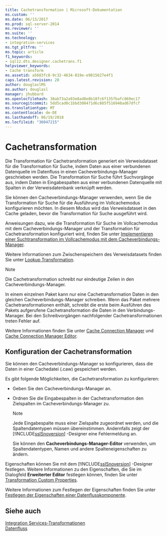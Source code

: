 ```yaml
---
title: Cachetransformation | Microsoft-Dokumentation
ms.custom: ''
ms.date: 06/13/2017
ms.prod: sql-server-2014
ms.reviewer: ''
ms.suite: ''
ms.technology:
- integration-services
ms.tgt_pltfrm: ''
ms.topic: article
f1_keywords:
- sql12.dts.designer.cachetrans.f1
helpviewer_keywords:
- Cache transform
ms.assetid: a5683fc8-9c32-4634-819e-e9815627e4f1
caps.latest.revision: 28
author: douglaslMS
ms.author: douglasl
manager: jhubbard
ms.openlocfilehash: 38ab73a2a93e8ad8e8b18fc6f135fbafc869ec17
ms.sourcegitcommit: 5dd5cad0c1bbd308471d6c885f516948ad67dfcf
ms.translationtype: MT
ms.contentlocale: de-DE
ms.lasthandoff: 06/19/2018
ms.locfileid: "36047215"
---
```

# <a name="cache-transform"></a>Cachetransformation
  Die Transformation für Cachetransformation generiert ein Verweisdataset für die Transformation für Suche, indem Daten aus einer verbundenen Datenquelle im Datenfluss in einen Cacheverbindungs-Manager geschrieben werden. Die Transformation für Suche führt Suchvorgänge aus, indem Daten in Eingabespalten aus einer verbundenen Datenquelle mit Spalten in der Verweisdatenbank verknüpft werden.  
  
 Sie können den Cacheverbindungs-Manager verwenden, wenn Sie die Transformation für Suche für die Ausführung im Vollcachemodus konfigurieren möchten. In diesem Modus wird das Verweisdataset in den Cache geladen, bevor die Transformation für Suche ausgeführt wird.  
  
 Anweisungen dazu, wie die Transformation für Suche im Vollcachemodus mit dem Cacheverbindungs-Manager und der Transformation für Cachetransformation konfiguriert wird, finden Sie unter [Implementieren einer Suchtransformation im Vollcachemodus mit dem Cacheverbindungs-Manager](../../connection-manager/lookup-transformation-full-cache-mode-ole-db-connection-manager.md).  
  
 Weitere Informationen zum Zwischenspeichern des Verweisdatasets finden Sie unter [Lookup Transformation](lookup-transformation.md).  
  
> [!NOTE]  
>  Die Cachetransformation schreibt nur eindeutige Zeilen in den Cacheverbindungs-Manager.  
  
 In einem einzelnen Paket kann nur eine Cachetransformation Daten in den gleichen Cacheverbindungs-Manager schreiben. Wenn das Paket mehrere Cachetransformationen enthält, schreibt die erste beim Ausführen des Pakets aufgerufene Cachetransformation die Daten in den Verbindungs-Manager. Bei den Schreibvorgängen nachfolgender Cachetransformationen treten Fehler auf.  
  
 Weitere Informationen finden Sie unter [Cache Connection Manager](../../connection-manager/cache-connection-manager.md) und [Cache Connection Manager Editor](../../cache-connection-manager-editor.md).  
  
## <a name="configuration-of-the-cache-transform"></a>Konfiguration der Cachetransformation  
 Sie können den Cacheverbindungs-Manager so konfigurieren, dass die Daten in einer Cachedatei (.caw) gespeichert werden.  
  
 Es gibt folgende Möglichkeiten, die Cachetransformation zu konfigurieren:  
  
-   Geben Sie den Cacheverbindungs-Manager an.  
  
-   Ordnen Sie die Eingabespalten in der Cachetransformation den Zielspalten im Cacheverbindungs-Manager zu.  
  
    > [!NOTE]  
    >  Jede Eingabespalte muss einer Zielspalte zugeordnet werden, und die Spaltendatentypen müssen übereinstimmen. Andernfalls zeigt der [!INCLUDE[ssISnoversion](../../../includes/ssisnoversion-md.md)] -Designer eine Fehlermeldung an.  
  
     Sie können den **Cacheverbindungs-Manager-Editor** verwenden, um Spaltendatentypen, Namen und andere Spalteneigenschaften zu ändern.  
  
 Eigenschaften können Sie mit dem [!INCLUDE[ssISnoversion](../../../includes/ssisnoversion-md.md)] -Designer festlegen. Weitere Informationen zu den Eigenschaften, die Sie im Dialogfeld **Erweiterter Editor** festlegen können, finden Sie unter [Transformation Custom Properties](transformation-custom-properties.md).  
  
 Weitere Informationen zum Festlegen der Eigenschaften finden Sie unter [Festlegen der Eigenschaften einer Datenflusskomponente](../set-the-properties-of-a-data-flow-component.md).  
  
## <a name="see-also"></a>Siehe auch  
 [Integration Services-Transformationen](integration-services-transformations.md)   
 [Datenfluss](../data-flow.md)  
  
  